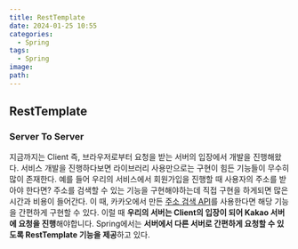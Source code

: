 ```yaml
---
title: RestTemplate
date: 2024-01-25 10:55
categories:
  - Spring
tags:
  - Spring
image: 
path:
---
```


## RestTemplate
### Server To Server
지금까지는 Client 즉, 브라우저로부터 요청을 받는 서버의 입장에서 개발을 진행해왔다. 서비스 개발을 진행하다보면 라이브러리 사용만으로는 구현이 힘든 기능들이 무수히 많이 존재한다. 예를 들어 우리의 서비스에서 회원가입을 진행할 때 사용자의 주소를 받아야 한다면? 주소를 검색할 수 있는 기능을 구현해야하는데 직접 구현을 하게되면 많은 시간과 비용이 들어간다. 이 때, 카카오에서 만든 [주소 검색 API](https://postcode.map.daum.net/guide)를 사용한다면 해당 기능을 간편하게 구현할 수 있다. 이럴 때 **우리의 서버는 Client의 입장이 되어 Kakao 서버에 요청을 진행**해야합니다. Spring에서는 **서버에서 다른 서버로 간편하게 요청할 수 있도록 RestTemplate 기능을 제공**하고 있다.

